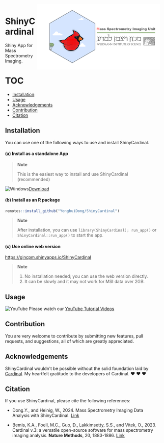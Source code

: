 <img src="https://github.com/YonghuiDong/ShinyCardinal/blob/main/inst/app/www/img/logo.png" align="right" alt="" width="400" />

# ShinyCardinal
Shiny App for Mass Spectrometry Imaging.

# TOC
* [Installation](#installation)
* [Usage](#usage)
* [Acknowledgements](#acknowledgements)
* [Contribution](#contribution)
* [Citation](#citation)

## Installation

You can use one of the following ways to use and install ShinyCardinal.

#### (a) Install as a standalone App

>**Note**
>
> This is the easiest way to install and use ShinyCardinal (recommended)

<img src="https://edent.github.io/SuperTinyIcons/images/svg/windows.svg" width="50" title="Windows">[Download](https://sourceforge.net/projects/shinycardinal/)


#### (b) Inatall as an R package

```r
remotes::install_github("YonghuiDong/ShinyCardinal")
```
>**Note**
>
> After installation, you can use `library(ShinyCardinal); run_app()` or `ShinyCardinal::run_app()` to start the app.

#### (c) Use online web version

https://gincpm.shinyapps.io/ShinyCardinal

>**Note**
>
>1. No installation needed; you can use the web version directly.
>2. It can be slowly and it may not work for MSI data over 2GB.

## Usage

<img src="https://edent.github.io/SuperTinyIcons/images/svg/youtube.svg" width="50" title="YouTube"> Please watch our [YouTube Tutorial Videos](https://www.youtube.com/@MSI_WIS/videos)

## Contribution

You are very welcome to contribute by submitting new features, pull requests, and suggestions, all of which are greatly appreciated.

## Acknowledgements

ShinyCardinal wouldn't be possible without the solid foundation laid by [Cardinal](https://cardinalmsi.org). My heartfelt gratitude to the developers of Cardinal. :heart: :heart: :heart:

## Citation

If you use ShinyCardinal, please cite the following references:

- Dong.Y., and Heinig, W., 2024. Mass Spectrometry Imaging Data Analysis with ShinyCardinal. [Link](https://doi.org/10.21203/rs.3.rs-4072606/v1)

- Bemis, K.A., Foell, M.C., Guo, D., Lakkimsetty, S.S., and Vitek, O., 2023. Cardinal v.3: a versatile open-source software for mass spectrometry imaging analysis. **Nature Methods**, 20, 1883-1886. [Link](https://doi.org/10.1038/s41592-023-02070-z)


